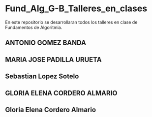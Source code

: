 # Fund_Alg_G-B_Talleres_en_clases
En este repositorio se desarrollaran todos los talleres en clase de  Fundamentos de Algoritmia.
## ANTONIO GOMEZ BANDA 
## MARIA JOSE PADILLA URUETA
## Sebastian Lopez Sotelo 
## GLORIA ELENA CORDERO ALMARIO
## Gloria Elena Cordero Almario

